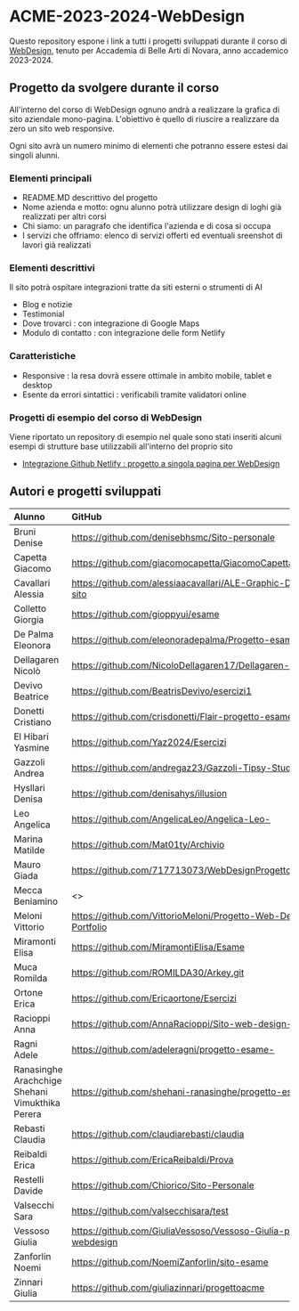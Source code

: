 # ACME-2023-2024-WebDesign

Questo repository espone i link a tutti i progetti sviluppati durante il corso di [WebDesign](https://github.com/matteobaccan/CorsoWebDesign), tenuto per Accademia di Belle Arti di Novara, anno accademico 2023-2024.

## Progetto da svolgere durante il corso

All'interno del corso di WebDesign ognuno andrà a realizzare la grafica di sito aziendale mono-pagina.
L'obiettivo è quello di riuscire a realizzare da zero un sito web responsive.

Ogni sito avrà un numero minimo di elementi che potranno essere estesi dai singoli alunni.

### Elementi principali

- README.MD descrittivo del progetto
- Nome azienda e motto: ognu alunno potrà utilizzare design di loghi già realizzati per altri corsi
- Chi siamo: un paragrafo che identifica l'azienda e di cosa si occupa
- I servizi che offriamo: elenco di servizi offerti ed eventuali sreenshot di lavori già realizzati

### Elementi descrittivi

Il sito potrà ospitare integrazioni tratte da siti esterni o strumenti di AI

- Blog e notizie
- Testimonial
- Dove trovarci : con integrazione di Google Maps
- Modulo di contatto : con integrazione delle form Netlify

### Caratteristiche

- Responsive : la resa dovrà essere ottimale in ambito mobile, tablet e desktop
- Esente da errori sintattici : verificabili tramite validatori online

### Progetti di esempio del corso di WebDesign

Viene riportato un repository di esempio nel quale sono stati inseriti alcuni esempi di strutture base utilizzabili all'interno del proprio sito

- [Integrazione Github Netlify : progetto a singola pagina per WebDesign](https://github.com/matteobaccan/github-netlify-boilerplate)

## Autori e progetti sviluppati

| Alunno | GitHub | Netlify | Prezenze | Progetto |
|:------|:------------|:-|:-|:-|
|Bruni Denise| <https://github.com/denisebhsmc/Sito-personale> | <https://denisebrunigraphics.netlify.app/> | S | S |
|Capetta Giacomo| <https://github.com/giacomocapetta/GiacomoCapettaPortfolio> | <https://giacomocapetta.netlify.app/> | S | S |
|Cavallari Alessia| <https://github.com/alessiaacavallari/ALE-Graphic-Design-sito> | <https://alegraphic-design.netlify.app> | S | S |
|Colletto Giorgia| <https://github.com/gioppyui/esame> | <https://giopgraphicsportfolio.netlify.app/> | S | S |
|De Palma Eleonora| <https://github.com/eleonoradepalma/Progetto-esame> | <https://erikasorbello.netlify.app/> | S | S |
|Dellagaren Nicolò| <https://github.com/NicoloDellagaren17/Dellagaren-Portfolio> | <https://dellagarenportolio.netlify.app> | S | S |
|Devivo Beatrice| <https://github.com/BeatrisDevivo/esercizi1> | <https://legendary-wisp-c78ce4.netlify.app> | S | S |
|Donetti Cristiano| <https://github.com/crisdonetti/Flair-progetto-esame> | <https://flairbrand.netlify.app> | S | S |
|El Hibari Yasmine| <https://github.com/Yaz2024/Esercizi> | <https://velvety-halva-c5080f.netlify.app/> | S | S |
|Gazzoli Andrea| <https://github.com/andregaz23/Gazzoli-Tipsy-Studio> | <https://main--tipsystudio.netlify.app/> | S | S |
|Hysllari Denisa| <https://github.com/denisahys/illusion> | <https://illusionhd.netlify.app/> | N | S |
|Leo Angelica| <https://github.com/AngelicaLeo/Angelica-Leo-> | <https://meek-kleicha-a1e897.netlify.app/> | S | S |
|Marina Matilde| <https://github.com/Mat01ty/Archivio> | <https://matildemarinaportfolio.netlify.app/> | S | S |
|Mauro Giada| <https://github.com/717713073/WebDesignProgetto> | <https://giadamauroportfolio.netlify.app/> | S | S |
|Mecca Beniamino| <> | <> | N | N |
|Meloni Vittorio| <https://github.com/VittorioMeloni/Progetto-Web-Design-Portfolio> | <https://vittorio-portfolio.netlify.app/> | S | S |
|Miramonti Elisa| <https://github.com/MiramontiElisa/Esame> | <https://elygraphicart.netlify.app> | S | S |
|Muca Romilda| <https://github.com/ROMILDA30/Arkey.git> | <https://arkeybyromildamuca.netlify.app> | S | N |
|Ortone Erica| <https://github.com/Ericaortone/Esercizi> | <https://esmenyperteeperiltuofuturo.netlify.app/> | S | S |
|Racioppi Anna| <https://github.com/AnnaRacioppi/Sito-web-design-> | <https://shiny-malabi-e7b345.netlify.app/> | S | S |
|Ragni Adele| <https://github.com/adeleragni/progetto-esame-> | <https://riami.netlify.app/> | S | S |
|Ranasinghe Arachchige Shehani Vimukthika Perera| <https://github.com/shehani-ranasinghe/progetto-esame> | <https://i-conic.netlify.app/> | S | S |
|Rebasti Claudia| <https://github.com/claudiarebasti/claudia> | <https://claudia-mu.vercel.app/> | S | N |
|Reibaldi Erica| <https://github.com/EricaReibaldi/Prova> | <https://ericareibaldiportfolio.netlify.app/> | S | S |
|Restelli Davide| <https://github.com/Chiorico/Sito-Personale> | <https://fastidious-seahorse-4b1492.netlify.app> | N | N |
|Valsecchi Sara| <https://github.com/valsecchisara/test> | <https://portfoliodimoda.netlify.app> | S | S |
|Vessoso Giulia| <https://github.com/GiuliaVessoso/Vessoso-Giulia-progetto-webdesign> | <https://zephyr-agenziaviaggi.netlify.app/> | S | S |
|Zanforlin Noemi| <https://github.com/NoemiZanforlin/sito-esame> | <https://lamour-noemizanforlin.netlify.app/> | S | S |
|Zinnari Giulia| <https://github.com/giuliazinnari/progettoacme> | <https://giuliazinnari-brandidentity.netlify.app/> | S | S |

